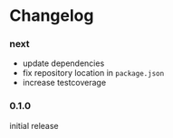 Changelog
=========

### next

- update dependencies
- fix repository location in `package.json`
- increase testcoverage

### 0.1.0

initial release 

